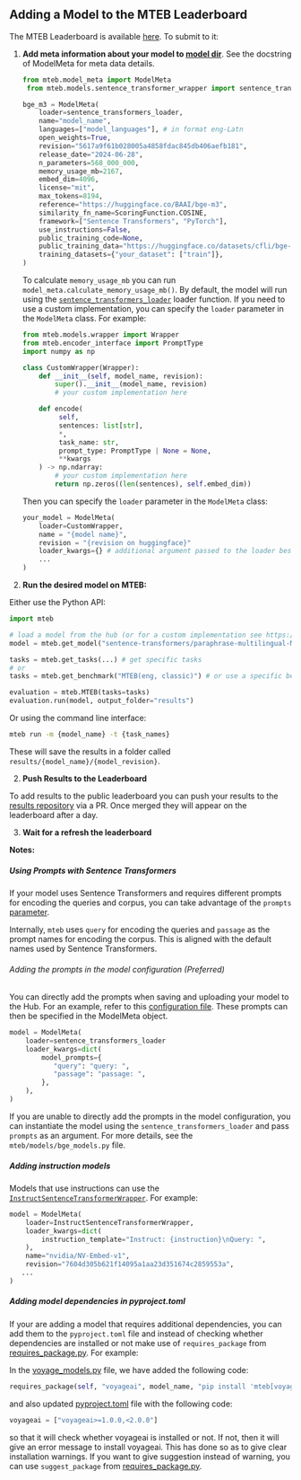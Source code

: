 ## Adding a Model to the MTEB Leaderboard

The MTEB Leaderboard is available [here](https://huggingface.co/spaces/mteb/leaderboard). To submit to it:

1. **Add meta information about your model to [model dir](../mteb/models/)**. See the docstring of ModelMeta for meta data details.
   ```python
   from mteb.model_meta import ModelMeta
    from mteb.models.sentence_transformer_wrapper import sentence_transformers_loader

   bge_m3 = ModelMeta(
       loader=sentence_transformers_loader,
       name="model_name",
       languages=["model_languages"], # in format eng-Latn
       open_weights=True,
       revision="5617a9f61b028005a4858fdac845db406aefb181",
       release_date="2024-06-28",
       n_parameters=568_000_000,
       memory_usage_mb=2167,
       embed_dim=4096,
       license="mit",
       max_tokens=8194,
       reference="https://huggingface.co/BAAI/bge-m3",
       similarity_fn_name=ScoringFunction.COSINE,
       framework=["Sentence Transformers", "PyTorch"],
       use_instructions=False,
       public_training_code=None,
       public_training_data="https://huggingface.co/datasets/cfli/bge-full-data",
       training_datasets={"your_dataset": ["train"]},
   )
   ```
   To calculate `memory_usage_mb` you can run `model_meta.calculate_memory_usage_mb()`. By default, the model will run using the [`sentence_transformers_loader`](../mteb/models/sentence_transformer_wrapper.py) loader function. If you need to use a custom implementation, you can specify the `loader` parameter in the `ModelMeta` class. For example:
   ```python
   from mteb.models.wrapper import Wrapper
   from mteb.encoder_interface import PromptType
   import numpy as np

   class CustomWrapper(Wrapper):
       def __init__(self, model_name, revision):
           super().__init__(model_name, revision)
           # your custom implementation here

       def encode(
            self,
            sentences: list[str],
            *,
            task_name: str,
            prompt_type: PromptType | None = None,
            **kwargs
       ) -> np.ndarray:
           # your custom implementation here
           return np.zeros((len(sentences), self.embed_dim))
   ```
   Then you can specify the `loader` parameter in the `ModelMeta` class:
   ```python
   your_model = ModelMeta(
       loader=CustomWrapper,
       name = "{model name}",
       revision = "{revision on huggingface}"
       loader_kwargs={} # additional argument passed to the loader besides name and revision
       ...
   )
   ```
2. **Run the desired model on MTEB:**

Either use the Python API:

```python
import mteb

# load a model from the hub (or for a custom implementation see https://github.com/embeddings-benchmark/mteb/blob/main/docs/reproducible_workflow.md)
model = mteb.get_model("sentence-transformers/paraphrase-multilingual-MiniLM-L12-v2")

tasks = mteb.get_tasks(...) # get specific tasks
# or
tasks = mteb.get_benchmark("MTEB(eng, classic)") # or use a specific benchmark

evaluation = mteb.MTEB(tasks=tasks)
evaluation.run(model, output_folder="results")
```

Or using the command line interface:

```bash
mteb run -m {model_name} -t {task_names}
```

These will save the results in a folder called `results/{model_name}/{model_revision}`.

2. **Push Results to the Leaderboard**

To add results to the public leaderboard you can push your results to the [results repository](https://github.com/embeddings-benchmark/results) via a PR. Once merged they will appear on the leaderboard after a day.

3. **Wait for a refresh the leaderboard**

**Notes:**

##### Using Prompts with Sentence Transformers

If your model uses Sentence Transformers and requires different prompts for encoding the queries and corpus, you can take advantage of the `prompts` [parameter](https://sbert.net/docs/package_reference/sentence_transformer/SentenceTransformer.html#sentence_transformers.SentenceTransformer).

Internally, `mteb` uses `query` for encoding the queries and `passage` as the prompt names for encoding the corpus. This is aligned with the default names used by Sentence Transformers.

###### Adding the prompts in the model configuration (Preferred)

You can directly add the prompts when saving and uploading your model to the Hub. For an example, refer to this [configuration file](https://huggingface.co/Snowflake/snowflake-arctic-embed-m-v1.5/blob/3b5a16eaf17e47bd997da998988dce5877a57092/config_sentence_transformers.json). These prompts can then be specified in the ModelMeta object.


```python
model = ModelMeta(
    loader=sentence_transformers_loader
    loader_kwargs=dict(
        model_prompts={
           "query": "query: ",
           "passage": "passage: ",
        },
    ),
)
```
If you are unable to directly add the prompts in the model configuration, you can instantiate the model using the `sentence_transformers_loader` and pass `prompts` as an argument. For more details, see the `mteb/models/bge_models.py` file.

##### Adding instruction models

Models that use instructions can use the [`InstructSentenceTransformerWrapper`](../mteb/models/instruct_wrapper.py). For example:
```python
model = ModelMeta(
    loader=InstructSentenceTransformerWrapper,
    loader_kwargs=dict(
        instruction_template="Instruct: {instruction}\nQuery: ",
    ),
    name="nvidia/NV-Embed-v1",
    revision="7604d305b621f14095a1aa23d351674c2859553a",
   ...
)
```

##### Adding model dependencies in pyproject.toml
If your are adding a model that requires additional dependencies, you can add them to the `pyproject.toml` file and instead of checking whether dependencies are installed or not make use of `requires_package` from [requires_package.py](../mteb/requires_packages.py). For example:

In the [voyage_models.py](../mteb/models/voyage_models.py) file, we have added the following code:
```python
requires_package(self, "voyageai", model_name, "pip install 'mteb[voyageai]'")
```
and also updated [pyproject.toml]((../pyproject.toml)) file with the following code:
```python
voyageai = ["voyageai>=1.0.0,<2.0.0"]
```
so that it will check whether voyageai is installed or not. If not, then it will give an error message to install voyageai. This has done so as to give clear installation warnings.
If you want to give suggestion instead of warning, you can use `suggest_package` from [requires_package.py](../mteb/requires_packages.py).
